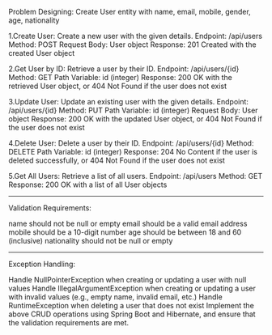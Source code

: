 Problem Designing:
Create User entity with name, email, mobile, gender, age, nationality

1.Create User: Create a new user with the given details.
Endpoint: /api/users
Method: POST
Request Body: User object
Response: 201 Created with the created User object

2.Get User by ID: Retrieve a user by their ID.
Endpoint: /api/users/{id}
Method: GET
Path Variable: id (integer)
Response: 200 OK with the retrieved User object, or 404 Not Found if the user does not exist

3.Update User: Update an existing user with the given details.
Endpoint: /api/users/{id}
Method: PUT
Path Variable: id (integer)
Request Body: User object
Response: 200 OK with the updated User object, or 404 Not Found if the user does not exist

4.Delete User: Delete a user by their ID.
Endpoint: /api/users/{id}
Method: DELETE
Path Variable: id (integer)
Response: 204 No Content if the user is deleted successfully, or 404 Not Found if the user does not exist

5.Get All Users: Retrieve a list of all users.
Endpoint: /api/users
Method: GET
Response: 200 OK with a list of all User objects
*****************
Validation Requirements:

name should not be null or empty
email should be a valid email address
mobile should be a 10-digit number
age should be between 18 and 60 (inclusive)
nationality should not be null or empty
*******************
Exception Handling:

Handle NullPointerException when creating or updating a user with null values
Handle IllegalArgumentException when creating or updating a user with invalid values (e.g., empty name, invalid email, etc.)
Handle RuntimeException when deleting a user that does not exist
Implement the above CRUD operations using Spring Boot and Hibernate, and ensure that the validation requirements are met.

